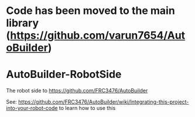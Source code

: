 # Code has been moved to the main library (https://github.com/varun7654/AutoBuilder)

# AutoBuilder-RobotSide
 
The robot side to https://github.com/FRC3476/AutoBuilder

See: https://github.com/FRC3476/AutoBuilder/wiki/Integrating-this-project-into-your-robot-code to learn how to use this
